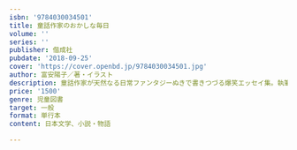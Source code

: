 ```yaml
---
isbn: '9784030034501'
title: 童話作家のおかしな毎日
volume: ''
series: ''
publisher: 偕成社
pubdate: '2018-09-25'
cover: 'https://cover.openbd.jp/9784030034501.jpg'
author: 富安陽子／著・イラスト
description: 童話作家が天然なる日常ファンタジーぬきで書きつづる爆笑エッセイ集。執筆、講演、家事、育児。読者の共感を保証する一冊です。
price: '1500'
genre: 児童図書
target: 一般
format: 単行本
content: 日本文学、小説・物語

---
```

